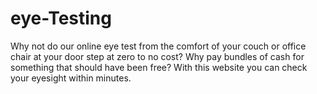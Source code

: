 # eye-Testing
Why not do our online eye test from the comfort of your couch or office chair at your door step at zero to no cost? Why pay bundles of cash for something that should have been free? With this website you can check your eyesight within minutes.
